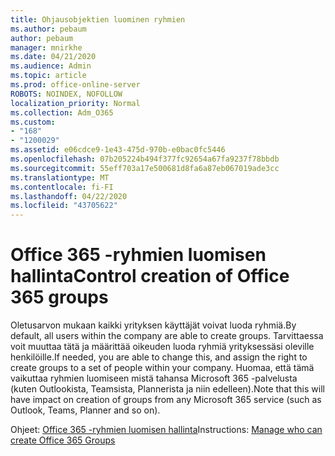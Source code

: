 ```yaml
---
title: Ohjausobjektien luominen ryhmien
ms.author: pebaum
author: pebaum
manager: mnirkhe
ms.date: 04/21/2020
ms.audience: Admin
ms.topic: article
ms.prod: office-online-server
ROBOTS: NOINDEX, NOFOLLOW
localization_priority: Normal
ms.collection: Adm_O365
ms.custom:
- "168"
- "1200029"
ms.assetid: e06cdce9-1e43-475d-970b-e0bac0fc5446
ms.openlocfilehash: 07b205224b494f377fc92654a67fa9237f78bbdb
ms.sourcegitcommit: 55eff703a17e500681d8fa6a87eb067019ade3cc
ms.translationtype: MT
ms.contentlocale: fi-FI
ms.lasthandoff: 04/22/2020
ms.locfileid: "43705622"
---
```

# <a name="control-creation-of-office-365-groups"></a><span data-ttu-id="fa8cb-102">Office 365 -ryhmien luomisen hallinta</span><span class="sxs-lookup"><span data-stu-id="fa8cb-102">Control creation of Office 365 groups</span></span>

<span data-ttu-id="fa8cb-103">Oletusarvon mukaan kaikki yrityksen käyttäjät voivat luoda ryhmiä.</span><span class="sxs-lookup"><span data-stu-id="fa8cb-103">By default, all users within the company are able to create groups.</span></span> <span data-ttu-id="fa8cb-104">Tarvittaessa voit muuttaa tätä ja määrittää oikeuden luoda ryhmiä yrityksessäsi oleville henkilöille.</span><span class="sxs-lookup"><span data-stu-id="fa8cb-104">If needed, you are able to change this, and assign the right to create groups to a set of people within your company.</span></span> <span data-ttu-id="fa8cb-105">Huomaa, että tämä vaikuttaa ryhmien luomiseen mistä tahansa Microsoft 365 -palvelusta (kuten Outlookista, Teamsista, Plannerista ja niin edelleen).</span><span class="sxs-lookup"><span data-stu-id="fa8cb-105">Note that this will have impact on creation of groups from any Microsoft 365 service (such as Outlook, Teams, Planner and so on).</span></span>
  
<span data-ttu-id="fa8cb-106">Ohjeet: [Office 365 -ryhmien luomisen hallinta](https://docs.microsoft.com/office365/admin/create-groups/manage-creation-of-groups)</span><span class="sxs-lookup"><span data-stu-id="fa8cb-106">Instructions: [Manage who can create Office 365 Groups](https://docs.microsoft.com/office365/admin/create-groups/manage-creation-of-groups)</span></span>
